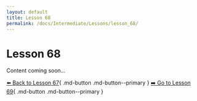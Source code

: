 ```yaml
---
layout: default
title: Lesson 68
permalink: /docs/Intermediate/Lessons/lesson_68/
---
```


# Lesson 68

Content coming soon...

[⬅️ Back to Lesson 67](lesson_67.md){ .md-button .md-button--primary }  [➡️ Go to Lesson 69](lesson_69.md){ .md-button .md-button--primary }
